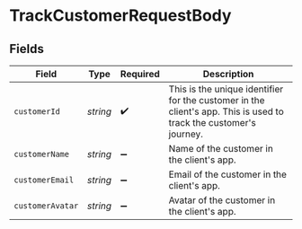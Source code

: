 # TrackCustomerRequestBody


## Fields

| Field                                                                                                             | Type                                                                                                              | Required                                                                                                          | Description                                                                                                       |
| ----------------------------------------------------------------------------------------------------------------- | ----------------------------------------------------------------------------------------------------------------- | ----------------------------------------------------------------------------------------------------------------- | ----------------------------------------------------------------------------------------------------------------- |
| `customerId`                                                                                                      | *string*                                                                                                          | :heavy_check_mark:                                                                                                | This is the unique identifier for the customer in the client's app. This is used to track the customer's journey. |
| `customerName`                                                                                                    | *string*                                                                                                          | :heavy_minus_sign:                                                                                                | Name of the customer in the client's app.                                                                         |
| `customerEmail`                                                                                                   | *string*                                                                                                          | :heavy_minus_sign:                                                                                                | Email of the customer in the client's app.                                                                        |
| `customerAvatar`                                                                                                  | *string*                                                                                                          | :heavy_minus_sign:                                                                                                | Avatar of the customer in the client's app.                                                                       |